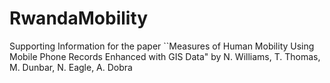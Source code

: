 # RwandaMobility
Supporting Information for the paper ``Measures of Human Mobility Using Mobile Phone Records Enhanced with GIS Data" 
by N. Williams, T. Thomas, M. Dunbar, N. Eagle, A. Dobra

